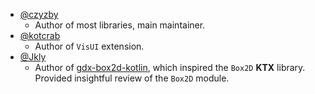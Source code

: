 * [@czyzby](https://github.com/czyzby)
  * Author of most libraries, main maintainer.
* [@kotcrab](https://github.com/kotcrab)
  * Author of `VisUI` extension.
* [@Jkly](https://github.com/Jkly)
  * Author of [gdx-box2d-kotlin](https://github.com/Jkly/gdx-box2d-kotlin), which inspired the `Box2D` **KTX** library.
    Provided insightful review of the `Box2D` module.
